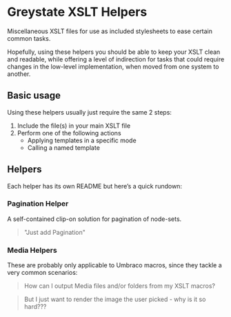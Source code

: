 # Greystate XSLT Helpers

Miscellaneous XSLT files for use as included stylesheets to ease certain common tasks.

Hopefully, using these helpers you should be able to keep your XSLT clean and
readable, while offering a level of indirection for tasks that could require changes in
the low-level implementation, when moved from one system to another.

## Basic usage

Using these helpers usually just require the same 2 steps:

1.	Include the file(s) in your main XSLT file
2.	Perform one of the following actions
	* Applying templates in a specific mode
	* Calling a named template
	
## Helpers

Each helper has its own README but here&#8217;s a quick rundown: 

### Pagination Helper

A self-contained clip-on solution for pagination of node-sets.

> "Just add Pagination"

### Media Helpers

These are probably only applicable to Umbraco macros, since they tackle a very common scenarios:

> How can I output Media files and/or folders from my XSLT macros?

> But I just want to render the image the user picked - why is it so hard???

